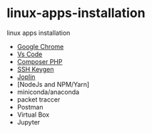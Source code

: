 # linux-apps-installation
linux apps installation

- [Google Chrome](https://github.com/zaenal-abidin-syah/linux-apps-installation/edit/main/google-chrome.md)
- [Vs Code](https://github.com/zaenal-abidin-syah/linux-apps-installation/edit/main/VS-Code.md)
- [Composer PHP](https://github.com/zaenal-abidin-syah/linux-apps-installation/edit/main/composer-php.md)
- [SSH Keygen](https://github.com/zaenal-abidin-syah/linux-apps-installation/edit/main/ssh-keygen.md)
- [Joplin](https://github.com/zaenal-abidin-syah/linux-apps-installation/edit/main/Joplin.md)
- [NodeJs and NPM/Yarn] 
- miniconda/anaconda
- packet traccer
- Postman
- Virtual Box
- Jupyter